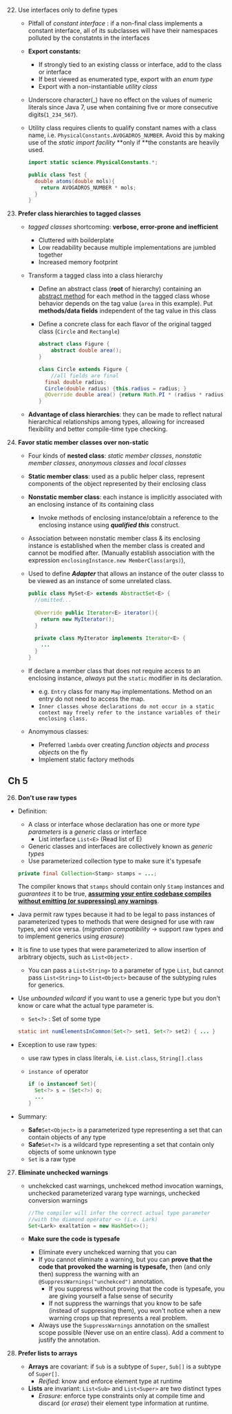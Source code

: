 22. Use interfaces only to define types

    * Pitfall of *constant interface* : if a non-final class implements a constant interface, all of its subclasses will have their namespaces polluted by the constatnts in the interfaces

    * **Export constants:**

      * If strongly tied to an existing classs or interface, add to the class or interface
      * If best viewed as enumerated type, export with an *enum type*
      * Export with a non-instantiable *utility class*

    * Underscore character(_) have no effect on the values of numeric literals since Java 7, use when containing five or more consecutive digits(`1_234_567`).

    * Utility class requires clients to qualify constant names with a class name, i.e. `PhysicalConstants.AVOGADROS_NUMBER`. Avoid this by making use of the *static import facility* **only if **the constants are heavily used.

      ```java
      import static science.PhysicalConstants.*;
      
      public class Test {
        double atoms(double mols){
          return AVOGADROS_NUMBER * mols;
        }
      }
      ```

      

23. **Prefer class hierarchies to tagged classes**

    * *tagged classes* shortcoming: **verbose, error-prone and inefficient**

      * Cluttered with boilderplate
      * Low readability because multiple implementations are jumbled together
      * Increased memory footprint

    * Transform a tagged class into a class hierarchy

      * Define an abstract class (**root** of hierarchy) containing an <u>abstract method</u> for each method in the tagged class whose behavior depends on the tag value (`area` in this example). Put **methods/data fields** independent of the tag value in this class

      * Define a concrete class for each flavor of the original tagged class (`Circle` and `Rectangle`)

        ```java
        abstract class Figure {
        	abstract double area();
        }
        
        class Circle extends Figure {
        	//all fields are final
          final double radius;
          Circle(double radius) {this.radius = radius; }  
          @Override double area() {return Math.PI * (radius * radius); }
        }
        ```

        

    * **Advantage of class hierarchies**: they can be made to reflect natural hierarchical relationships among types, allowing for increased flexibility and better compile-time type checking.

24. **Favor static member classes over non-static**

    * Four kinds of **nested class**: *static member classes*, *nonstatic member classes*, *anonymous classes* and *local classes*

    * **Static member class**: used as a public helper class, represent components of the object represented by their enclosing class

    * **Nonstatic member class**: each instance is implicitly associated with an enclosing instance of its containing class

      * Invoke methods of enclosing instance/obtain a reference to the enclosing instance using ***qualified this*** construct.

    * Association between nonstatic member class & its enclosing instance is established when the member class is created and cannot be modified after. (Manually establish association with the expression `enclosingInstance.new MemberClass(args)`),

    * Used to define ***Adapter*** that allows an instance of the outer classs to be viewed as an instance of some unrelated class.

      ```java
      public class MySet<E> extends AbstractSet<E> {
        //omitted...
        
        @Override public Iterator<E> iterator(){
          return new MyIterator();
        }
        
        private class MyIterator implements Iterator<E> {
          ...
        }
      }
      ```

    * If declare a member class that does not require access to an enclosing instance, *always* put the `static` modifier in its declaration. 

      * e.g. `Entry` class for many `Map` implementations. Method on an entry do not need to access the map.
      * `Inner classes whose declarations do not occur in a static context may freely refer to the instance variables of their enclosing class.`

    * Anomymous classes: 

      * Preferred `lambda` over creating *function objects* and *process objects* on the fly
      * Implement static factory methods

## Ch 5



26. **Don't use raw types**

* Definition: 

  * A class or interface whose declaration has one or more *type parameters* is a *generic* class or interface
    * List interface `List<E>` (Read list of E)
  * Generic classes and interfaces are collectively known as *generic types*
  * Use parameterized collection type to make sure it's typesafe

  ```java
  private final Collection<Stamp> stamps = ...;	
  ```

  The compiler knows that `stamps` should contain only `Stamp` instances and *guarantees* it to be true, <u>**assurming your entire codebase compiles without emitting (or suppressing) any warnings**</u>.

* Java permit raw types because it had to be legal to pass instances of parameterized types to methods that were designed for use with raw types, and vice versa. (*migration compatibility* -> support raw types and to implement generics using *erasure*)

* It is fine to use types that were parameterized to allow insertion of arbitrary objects, such as `List<Object>` .

  * You can pass a `List<String>` to a parameter of type `List`, but cannot pass `List<String>` to `List<Object>` because of the subtyping rules for generics. 

* Use *unbounded wilcard* if you want to use a generic type but you don't know or care what the actual type parameter is. 

  * `Set<?>` : Set of some type

  ```java
  static int numElementsInCommon(Set<?> set1, Set<?> set2) { ... }
  ```

* Exception to use raw types: 

  * use raw types in class literals, i.e. `List.class`, `String[].class`

  * `instance of` operator

    ```java
    if (o instanceof Set){
      Set<?> s = (Set<?>) o;
      ...
    }
    ```

* Summary:

  * **Safe**`Set<Object>` is a parameterized type representing a set that can contain objects of any type
  * **Safe**`Set<?>` is a wildcard type representing a set that contain only objects of some unknown type
  * `Set` is a raw type

27. **Eliminate unchecked warnings**

    * unchekcked cast warnings, unchekced method invocation warnings, unchecked parameterized vararg type warnings, unchecked conversion warnings

      ```java
      //The compiler will infer the correct actual type parameter
      //with the diamond operator <> (i.e. Lark)
      Set<Lark> exaltation = new HashSet<>();
      ```

    * **Make sure the code is typesafe**

      * Eliminate every unchekced warning that you can
      * If you cannot eliminate a warning, but you can **prove that the code that provoked the warning is typesafe,** then (and only then) suppress the warning with an `@SuppressWarnings("unchekced")` annotation.
        * If you suppress without proving that the code is typesafe, you are giving yourself a false sense of security
        * If not suppress the warnings that you know to be safe (instead of suppressing them), you won't notice when a new warning crops up that represents a real problem.
      * Always use the `SuppressWarnings` annotation on the smallest scope possible (Never use on an entire class). Add a comment to justify the annotation.

28. **Prefer lists to arrays**
    * **Arrays** are covariant: if `Sub` is a subtype of `Super`, `Sub[]` is a subtype of `Super[]`. 
      * *Reified*: know and enforce element type at runtime
    * **Lists** are invariant: `List<Sub>` and `List<Super>` are two distinct types
      * *Erasure*: enforce type constraints only at compile time and discard (or *erase*) their element type information at runtime.

